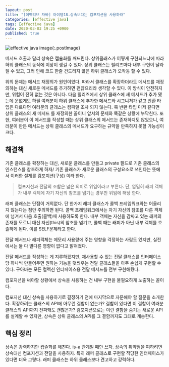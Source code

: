 ```yaml
---
layout: post
title: "[이펙티브 자바] 아이템18.상속보다는 컴포지션을 사용하라"
categories: [effective java]
tags: [effective java]
date: 2020-03-03 19:25 +0900
published: true
---
```


![effective java image](https://user-images.githubusercontent.com/28615416/75598228-81ca1c00-5add-11ea-9319-e949af4e07cd.png){:.postImage}

메서드 호출과 달리 상속은 캡슐화를 깨드린다. 상위클래스가 어떻게 구현되느냐에 따라 하위 클래스의 동작에 이상이 생길 수 있다. 상위 클래스는 릴리즈마다 내부 구현이 달라질 수 있고, 그러 인해 코드 한줄 건드리지 않은 하위 클래스가 오작동 할 수 있다.

위의 문제는 메서드 재정의가 원인이었다. 따라서 클래스를 확장하더라도 메서드를 재정의하는 대신 새로운 메서드를 추가하면 괜찮으리라 생각할 수 있다. 이 방식이 안전하지만, 위험이 전혀 없는 것은 아니다. 다음 릴리즈에서 상위 클래스에 새 메서드가 추가 됐는데 운없게도 하필 여러분이 하위 클래스에 추가한 메서드와 시그니처가 같고 반환 타입은 다르다면 여러분의 클래스는 컴파일 조차 되지 않는다. 혹 반환 타입 마저 같다면 상위 클래스의 새 메서드 를 재정의한 꼴이니 앞서의 문제와 똑같은 상황에 부닥친다.
또한, 여러분이 이 메서드를 작성할 때는 상위 클래스의 메서드는 존재하지도 않았으니, 여러분이 만든 메서드는 상위 클래스의 메서드가 요구하는 규약을 만족하지 못할 가능성이 크다.

## 해결책

기존 클래스를 확장하는 대신, 새로운 클래스를 만들고 private 필드로 기존 클래스의 인스턴스를 참조하게 하자/ 기존 클래스가 새로운 클래스의 구성요소로 쓰인다는 뜻에서 이러한 설계를 컴포지션(구성) 이라 한다.

> 컴포지션과 전달의 조합은 넓은 의미로 위임이라고 부른다. 단, 엄밀히 래퍼 객체가 내부 객체에 자기 자신의 참조를 넘기는 경우만 위임에 해당 한다.

래퍼 클래스는 단점이 거의없다. 단 한가지 래퍼 클래스가 콜백 프레임워크와는 어울리지 않는다는 점만 주의하면 된다. 콜백 프레임워크에서는 자기 자신의 참조를 다른 객체에 넘겨서 다음 호출(콜백)때 사용하도록 한다. 내부 객체는 자신을 감싸고 있는 래퍼의 존재를 모르니 대신 자신(this)의 참조를 넘기고, 콜백 때는 래퍼가 아닌 내부 객체를 호출하게 된다. 이를 SELF문제라고 한다.

전달 메서드나 래퍼객체는 메모리 사용량에 주는 영향을 걱정하는 사람도 있지만, 실전에서는 둘 다 별다른 영향이 없다고 밝혀졌다.

전달 메서드를 작성하는 게 지루하겠지만, 재사용할 수 있는 전달 클래스를 인터페이스당 하나씩 만들어두면 원하는 기능을 덧씌우는 전달 클래스들을 아주 손쉽게 구현할 수 있다. 구아바는 모든 컬렉션 인터페이스용 전달 메서드를 전부 구현해뒀다.

컴포지션을 써야할 상황에서 상속을 사용하는 건 내부 구현을 불필요하게 노출하는 꼴이다.

컴포지션 대신 상속을 사용하기로 결정하기 전에 마지막으로 자문해야 할 질문을 소개한다. 확장하려는 클래스의 API에 아무런 결함이 없는가? 결함이 있다면 이 결함이 여러분 클래스의 API까지 전파돼도 괜찮은가? 컴포지션으로는 이런 결함을 숨기는 새로운 API를 설계할 수 있지만, 상속은 상위 클래스의 API를 그 결함까지도 그대로 계승한다.

## 핵심 정리

상속은 강력하지만 캡슐화를 해친다. is-a 관계일 때만 쓰자.
상속의 취약점을 피하려면 상속대신 컴포지션과 전달을 사용하자. 특히 래퍼 클래스로 구현할 적당한 인터페이스가 있다면 더욱 그렇다. 래퍼 클래스는 하위 클래스보다 견고하고 강력하다.
